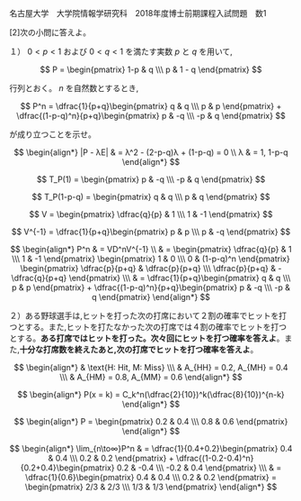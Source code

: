 名古屋大学　大学院情報学研究科　2018年度博士前期課程入試問題　数1

\[2]次の小問に答えよ。

１） $0 < p < 1$ および $0 < q < 1$ を満たす実数 $p$ と $q$ を用いて,

$$
    P = \begin{pmatrix} 1-p & q \\\ p & 1 - q \end{pmatrix}
$$

行列とおく。 $n$ を自然数とするとき,

$$
    P^n = \dfrac{1}{p+q}\begin{pmatrix} q & q \\\ p & p \end{pmatrix} + \dfrac{(1-p-q)^n}{p+q}\begin{pmatrix} p & -q \\\ -p & q \end{pmatrix}
$$

が成り立つことを示せ。

$$
    \begin{align*}
    |P - λE| & = λ^2 - (2-p-q)λ + (1-p-q) = 0 \\
     λ & =  1, 1-p-q
    \end{align*}
$$

$$
    T_P(1) = \begin{pmatrix} p & -q \\\ -p & q \end{pmatrix} 
$$

$$
    T_P(1-p-q) = \begin{pmatrix} q & q \\\ p & q \end{pmatrix}
$$


$$
    V = \begin{pmatrix} \dfrac{q}{p} & 1 \\\ 1 & -1 \end{pmatrix} 
$$

$$
    V^{-1} = \dfrac{1}{p+q}\begin{pmatrix} p & p \\\ p & -q \end{pmatrix} 
$$


$$
    \begin{align*}
        P^n & = VD^nV^{-1} \\
            & = \begin{pmatrix} \dfrac{q}{p} & 1 \\\ 1 & -1 \end{pmatrix} \begin{pmatrix} 1 & 0 \\\ 0 & (1-p-q)^n \end{pmatrix}  \begin{pmatrix} \dfrac{p}{p+q} & \dfrac{p}{p+q} \\\ \dfrac{p}{p+q} & -\dfrac{q}{p+q} \end{pmatrix} \\\
            & = \dfrac{1}{p+q}\begin{pmatrix} q & q \\\ p & p \end{pmatrix} + \dfrac{(1-p-q)^n}{p+q}\begin{pmatrix} p & -q \\\ -p & q \end{pmatrix} 
    \end{align*}
$$


２）ある野球選手は,ヒットを打った次の打席において２割の確率でヒットを打つとする。また,ヒットを打たなかった次の打席では４割の確率でヒットを打つとする。**ある打席ではヒットを打った。次々回にヒットを打つ確率を答えよ**。また,**十分な打席数を終えたあと,次の打席でヒットを打つ確率を答えよ**。

$$
    \begin{align*}
        & \text{H: Hit, M: Miss} \\\
        & A_{HH} = 0.2, A_{MH} = 0.4 \\\
        & A_{HM} = 0.8, A_{MM} = 0.6
    \end{align*}
$$

$$
    \begin{align*}
        P(x = k) = C_k^n(\dfrac{2}{10})^k(\dfrac{8}{10})^{n-k}
    \end{align*}
$$

$$
    \begin{align*}
        P = \begin{pmatrix} 0.2 & 0.4 \\\ 0.8 & 0.6 \end{pmatrix}   
    \end{align*}
$$

$$
    \begin{align*}
        \lim_{n\to∞}P^n & = \dfrac{1}{0.4+0.2}\begin{pmatrix} 0.4 & 0.4 \\\ 0.2 & 0.2 \end{pmatrix} + \dfrac{(1-0.2-0.4)^n}{0.2+0.4}\begin{pmatrix} 0.2 & -0.4 \\\ -0.2 & 0.4 \end{pmatrix} \\\ & = \dfrac{1}{0.6}\begin{pmatrix} 0.4 & 0.4 \\\ 0.2 & 0.2 \end{pmatrix} = \begin{pmatrix} 2/3 & 2/3 \\\ 1/3 & 1/3 \end{pmatrix}
    \end{align*}
$$
